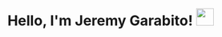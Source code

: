 <h1><p align="center">Hello, I'm Jeremy Garabito! <img src="https://media.giphy.com/media/hvRJCLFzcasrR4ia7z/giphy.gif" width="35px"></h1></p>

<!--
**Jeree-Gs/Jeree-Gs** is a ✨ _special_ ✨ repository because its `README.md` (this file) appears on your GitHub profile.

Here are some ideas to get you started:

- 🔭 I’m currently working on ...
- 🌱 I’m currently learning ...
- 👯 I’m looking to collaborate on ...
- 🤔 I’m looking for help with ...
- 💬 Ask me about ...
- 📫 How to reach me: ...
- 😄 Pronouns: ...
- ⚡ Fun fact: ...
-->
